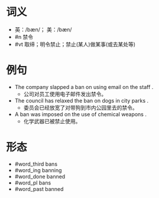 # 词义
- 英：/bæn/； 美：/bæn/
- #n 禁令
- #vt 取缔；明令禁止；禁止(某人)做某事(或去某处等)
# 例句
- The company slapped a ban on using email on the staff .
	- 公司对员工使用电子邮件发出禁令。
- The council has relaxed the ban on dogs in city parks .
	- 委员会已经放宽了对带狗到市内公园里去的禁令。
- A ban was imposed on the use of chemical weapons .
	- 化学武器已被禁止使用。
# 形态
- #word_third bans
- #word_ing banning
- #word_done banned
- #word_pl bans
- #word_past banned
